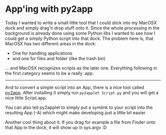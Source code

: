 # App'ing with py2app

Today I wanted to write a small little tool that I could stick into my MacOSX dock and simply drag'n drop stuff onto it. Since the whole processing in the background is already done using some Python libs I wanted to see how I could get a simply Python script into that dock. The problem here is, that MacOSX has two different areas in the dock:

* One for handling applications
* and one for files and folder (like the trash bin)

... and MacOSX recognizes scripts as the later one. Everything following in the first category seems to be a really .app.



-------------------------------



And to convert a simple script into an App, there is a nice tool called [py2app](http://undefined.org/python/py2app.html). After installing it simply run `py2applet Script.py` and you will get a nice little Script.app.

You can also tell py2applet to simply put a symlink to your script into the resulting App (-A) which might make developing just a little bit easier. 

Another cool thing about it: If you drag for example a file from Finder onto that App in the dock, it will show up in sys.argv :D